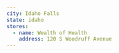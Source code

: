 ```yaml
---
city: Idaho Falls
state: idaho
stores:
  - name: Wealth of Health
    address: 120 S Woodruff Avenue
---
```

